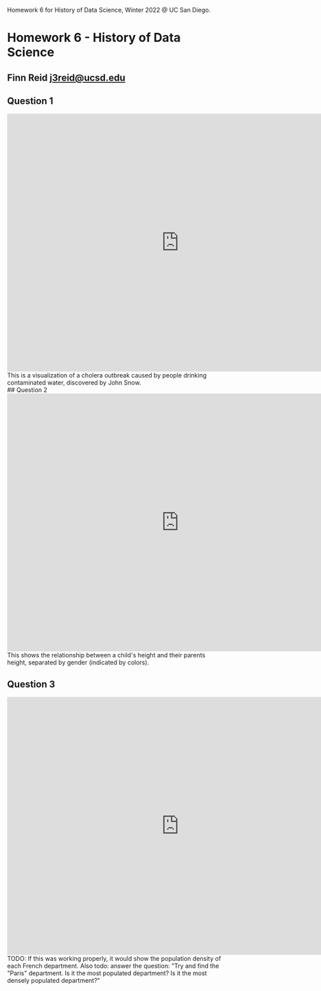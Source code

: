 Homework 6 for History of Data Science, Winter 2022 @ UC San Diego.

# Homework 6 - History of Data Science
## Finn Reid j3reid@ucsd.edu


## Question 1
<iframe src='https://stayingqold.github.io/dsc90-wi22-hw06/snow-map.html' width=800 height=600 frameBorder=0></iframe>
<br>
This is a visualization of a cholera outbreak caused by people drinking contaminated water, discovered by John Snow.
<br>
## Question 2
<iframe src='https://stayingqold.github.io/dsc90-wi22-hw06/galton_fig-1.html' width=800 height=600 frameBorder=0></iframe>
<br>
This shows the relationship between a child's height and their parents height, separated by gender (indicated by colors).
<br>

## Question 3
<iframe src='https://stayingqold.github.io/dsc90-wi22-hw06/france_fig.html' width=800 height=600 frameBorder=0></iframe>
<br>
TODO: If this was working properly, it would show the population density of each French department. Also todo: answer the question: "Try and find the "Paris" department. Is it the most populated department? Is it the most densely populated department?"